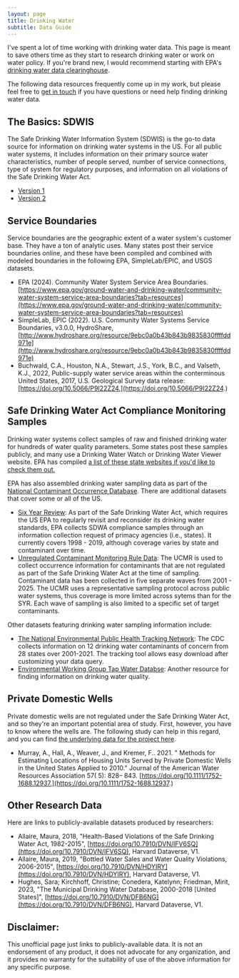 ```yaml
---
layout: page
title: Drinking Water
subtitle: Data Guide 
---
```


I've spent a lot of time working with drinking water data. This page is meant to save others time as they start to research drinking water or work on water policy. If you're brand new, I would recommend starting with EPA's [drinking water data clearinghouse](https://www.epa.gov/DWdata). 

The following data resources frequently come up in my work, but please feel free to [get in touch](mailto:austin.wes@epa.gov) if you have questions or need help finding drinking water data. 


## The Basics: SDWIS

The Safe Drinking Water Information System (SDWIS) is the go-to data source for information on drinking water systems in the US. For all public water systems, it includes information on their primary source water characteristics, number of people served, number of service connections, type of system for regulatory purposes, and information on all violations of the Safe Drinking Water Act.     
  - [Version 1](https://sdwis.epa.gov/ords/sfdw_pub/r/sfdw/sdwis_fed_reports_public/200) 
  - [Version 2](https://obipublic.epa.gov/analytics/saw.dll?PortalPages&PortalPath=/shared/SFDW/_portal/Public&Page=Summary)


## Service Boundaries

Service boundaries are the geographic extent of a water system's customer base. They have a ton of analytic uses. Many states post their service boundaries online, and these have been compiled and combined with modeled boundaries in the following EPA, SimpleLab/EPIC, and USGS datasets.
- EPA (2024). Community Water System Service Area Boundaries. [https://www.epa.gov/ground-water-and-drinking-water/community-water-system-service-area-boundaries?tab=resources](https://www.epa.gov/ground-water-and-drinking-water/community-water-system-service-area-boundaries?tab=resources)
- SimpleLab, EPIC (2022). U.S. Community Water Systems Service Boundaries, v3.0.0, HydroShare, [http://www.hydroshare.org/resource/9ebc0a0b43b843b9835830ffffdd971e](http://www.hydroshare.org/resource/9ebc0a0b43b843b9835830ffffdd971e)
- Buchwald, C.A., Houston, N.A., Stewart, J.S., York, B.C., and Valseth, K.J., 2022, Public-supply water service areas within the conterminous United States, 2017, U.S. Geological Survey data release: [https://doi.org/10.5066/P9I22Z24.](https://doi.org/10.5066/P9I22Z24.) 


## Safe Drinking Water Act Compliance Monitoring Samples

Drinking water systems collect samples of raw and finished drinking water for hundreds of water quality parameters. Some states post these samples publicly, and many use a Drinking Water Watch or Drinking Water Viewer website. EPA has compiled [a list of these state websites if you'd like to check them out.](https://www.epa.gov/DWdata/primacy-agency-drinking-water-data) 

EPA has also assembled drinking water sampling data as part of the [National Contaminant Occurrence Database](https://www.epa.gov/sdwa/national-contaminant-occurrence-database-ncod). 
There are additional datasets that cover some or all of the US. 
- [Six Year Review](https://www.epa.gov/dwsixyearreview): As part of the Safe Drinking Water Act, which requires the US EPA to regularly revisit and reconsider its drinking water standards, EPA collects SDWA compliance samples through an information collection request of primacy agencies (i.e., states). It currently covers 1998 - 2019, although coverage varies by state and contaminant over time. 
- [Unregulated Contaminant Monitoring Rule Data](https://www.epa.gov/dwucmr/occurrence-data-unregulated-contaminant-monitoring-rule#5): The UCMR is used to collect occurrence information for contaminants that are not regulated as part of the Safe Drinking Water Act at the time of sampling. Contaminant data has been collected in five separate waves from 2001 - 2025. The UCMR uses a representative sampling protocol across public water systems, thus coverage is more limited across sytems than for the SYR. Each wave of sampling is also limited to a specific set of target contaminants. 
 
Other datasets featuring drinking water sampling information include:
- [The National Environmental Public Health Tracking Network](https://ephtracking.cdc.gov/DataExplorer/): The CDC collects information on 12 drinking water contaminants of concern from 28 states over 2001-2021. The tracking tool allows easy download after customizing your data query. 
- [Environmental Working Group Tap Water Databse](https://www.ewg.org/tapwater/): Another resource for finding information on drinking water quality.   



## Private Domestic Wells 

Private domestic wells are not regulated under the Safe Drinking Water Act, and so they're an important potential area of study. First, however, you have to know where the wells are. The following study can help in this regard, and you can find [the underlying data for the project here](https://epa.maps.arcgis.com/apps/webappviewer/index.html?id=7ffe9ca0a2044e9c8e2b8f256c99525f). 
- Murray, A., Hall, A., Weaver, J., and Kremer, F.. 2021. " Methods for Estimating Locations of Housing Units Served by Private Domestic Wells in the United States Applied to 2010." Journal of the American Water Resources Association 57( 5): 828– 843. [https://doi.org/10.1111/1752-1688.12937.](https://doi.org/10.1111/1752-1688.12937.)


## Other Research Data 

Here are links to publicly-available datasets produced by researchers:
- Allaire, Maura, 2018, "Health-Based Violations of the Safe Drinking Water Act, 1982-2015", [https://doi.org/10.7910/DVN/IFV6SQ](https://doi.org/10.7910/DVN/IFV6SQ), Harvard Dataverse, V1.
- Allaire, Maura, 2019, "Bottled Water Sales and Water Quality Violations, 2006-2015", [https://doi.org/10.7910/DVN/HDYIRY](https://doi.org/10.7910/DVN/HDYIRY), Harvard Dataverse, V1.
- Hughes, Sara; Kirchhoff, Christine; Conedera, Katelynn; Friedman, Mirit, 2023, "The Municipal Drinking Water Database, 2000-2018 [United States]", [https://doi.org/10.7910/DVN/DFB6NG](https://doi.org/10.7910/DVN/DFB6NG), Harvard Dataverse, V1.


## Disclaimer: 
This unofficial page just links to publicly-available data. It is not an endorsement of any product, it does not advocate for any organization, and it provides no warranty for the suitability of use of the above information for any specific purpose. 


